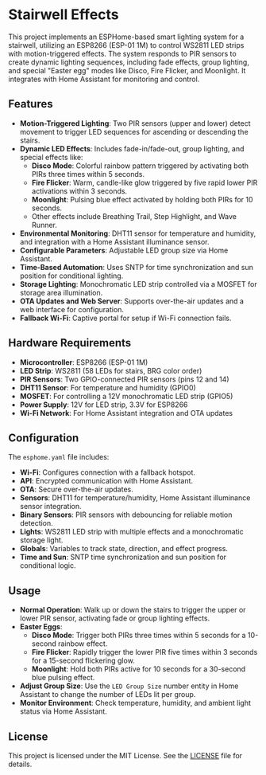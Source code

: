 # Stairwell Effects

This project implements an ESPHome-based smart lighting system for a stairwell, utilizing an ESP8266 (ESP-01 1M) to control WS2811 LED strips with motion-triggered effects. The system responds to PIR sensors to create dynamic lighting sequences, including fade effects, group lighting, and special "Easter egg" modes like Disco, Fire Flicker, and Moonlight. It integrates with Home Assistant for monitoring and control.

## Features

- **Motion-Triggered Lighting**: Two PIR sensors (upper and lower) detect movement to trigger LED sequences for ascending or descending the stairs.
- **Dynamic LED Effects**: Includes fade-in/fade-out, group lighting, and special effects like:
  - **Disco Mode**: Colorful rainbow pattern triggered by activating both PIRs three times within 5 seconds.
  - **Fire Flicker**: Warm, candle-like glow triggered by five rapid lower PIR activations within 3 seconds.
  - **Moonlight**: Pulsing blue effect activated by holding both PIRs for 10 seconds.
  - Other effects include Breathing Trail, Step Highlight, and Wave Runner.
- **Environmental Monitoring**: DHT11 sensor for temperature and humidity, and integration with a Home Assistant illuminance sensor.
- **Configurable Parameters**: Adjustable LED group size via Home Assistant.
- **Time-Based Automation**: Uses SNTP for time synchronization and sun position for conditional lighting.
- **Storage Lighting**: Monochromatic LED strip controlled via a MOSFET for storage area illumination.
- **OTA Updates and Web Server**: Supports over-the-air updates and a web interface for configuration.
- **Fallback Wi-Fi**: Captive portal for setup if Wi-Fi connection fails.

## Hardware Requirements

- **Microcontroller**: ESP8266 (ESP-01 1M)
- **LED Strip**: WS2811 (58 LEDs for stairs, BRG color order)
- **PIR Sensors**: Two GPIO-connected PIR sensors (pins 12 and 14)
- **DHT11 Sensor**: For temperature and humidity (GPIO0)
- **MOSFET**: For controlling a 12V monochromatic LED strip (GPIO5)
- **Power Supply**: 12V for LED strip, 3.3V for ESP8266
- **Wi-Fi Network**: For Home Assistant integration and OTA updates

## Configuration

The `esphome.yaml` file includes:
- **Wi-Fi**: Configures connection with a fallback hotspot.
- **API**: Encrypted communication with Home Assistant.
- **OTA**: Secure over-the-air updates.
- **Sensors**: DHT11 for temperature/humidity, Home Assistant illuminance sensor integration.
- **Binary Sensors**: PIR sensors with debouncing for reliable motion detection.
- **Lights**: WS2811 LED strip with multiple effects and a monochromatic storage light.
- **Globals**: Variables to track state, direction, and effect progress.
- **Time and Sun**: SNTP time synchronization and sun position for conditional logic.

## Usage

- **Normal Operation**: Walk up or down the stairs to trigger the upper or lower PIR sensor, activating fade or group lighting effects.
- **Easter Eggs**:
  - **Disco Mode**: Trigger both PIRs three times within 5 seconds for a 10-second rainbow effect.
  - **Fire Flicker**: Rapidly trigger the lower PIR five times within 3 seconds for a 15-second flickering glow.
  - **Moonlight**: Hold both PIRs active for 10 seconds for a 30-second blue pulsing effect.
- **Adjust Group Size**: Use the `LED Group Size` number entity in Home Assistant to change the number of LEDs lit per group.
- **Monitor Environment**: Check temperature, humidity, and ambient light status via Home Assistant.

## License

This project is licensed under the MIT License. See the [LICENSE](LICENSE) file for details.
